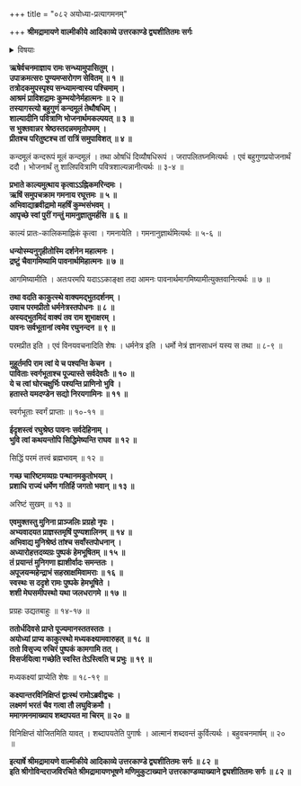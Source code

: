 +++
title = "०८२ अयोध्या-प्रत्यागमनम्"

+++
**श्रीमद्रामायणे वाल्मीकीये आदिकाव्ये उत्तरकाण्डे द्व्यशीतितमः सर्गः**


<details><summary>विषयाः</summary>

शंबुक-शूद्र-वधानन्तरं  
रात्राव् अगस्त्याश्रमे स्थितवता रामेण  
प्रभाते तद्-अभिवादन-पूर्वकं पुष्पकारोहणेन  
पुनर् अयोध्यां प्रत्यागमनम् ॥ १॥
</details>


**ऋषेर्वचनमाज्ञाय रामः सन्ध्यामुपासितुम् ।  
उपाक्रमत्सरः पुण्यमप्सरोगण सेवितम् ॥ १ ॥  
तत्रोदकमुपस्पृश्य सन्ध्यामन्वास्य पश्चिमाम् ।  
आश्रमं प्राविशद्रामः कुम्भयोनेर्महात्मनः ॥ २ ॥  
तस्यागस्त्यो बहुगुणं कन्दमूलं तेथौषधिम् ।  
शाल्यादीनि पवित्राणि भोजनार्थमकल्पयत् ॥ ३ ॥  
स भुक्तवान्नर श्रेष्ठस्तदन्नममृतोपमम् ।  
प्रीतश्च परितुष्टश्च तां रात्रिं समुपाविशत् ॥ ४ ॥**

कन्दमूलं कन्दरूपं मूलं कन्दमूलं । तथा ओषधिं दिव्यौषधिरूपं । जरापलितघ्नमित्यर्थः । एवं बहुगुणप्रयोजनार्थं ददौ । भोजनार्थं तु शालिपवित्राणि पवित्रशाल्यन्नानीत्यर्थः ॥ ३-४ ॥

**प्रभाते काल्यमुत्थाय कृत्वाऽऽह्निकमरिन्दमः ।  
ऋषिं समुपचक्राम गमनाय रघूत्तमः ॥ ५ ॥  
अभिवाद्याब्रवीद्रामो महर्षिं कुम्भसंभवम् ।  
आपृच्छे स्वां पुरीं गन्तुं मामनुज्ञातुमर्हसि ॥ ६ ॥**

काल्यं प्रातः-कालिकमाह्निकं कृत्वा । गमनायेति । गमनानुज्ञार्थमित्यर्थः ॥ ५-६ ॥

**धन्योस्म्यनुगृहीतोस्मि दर्शनेन महात्मनः ।  
द्रष्टुं चैवागमिष्यामि पावनार्थमिहात्मनः ॥ ७ ॥**

आगमिष्यामीति । अतःपरमपि यदाऽऽकाङ्क्षा तदा आमनः पावनार्थमागमिष्यामीत्युक्तवानित्यर्थः ॥ ७ ॥

**तथा वदति काकुत्स्थे वाक्यमद्भुतदर्शनम् ।  
उवाच परमप्रीतो धर्मनेत्रस्तपोधनः ॥ ८ ॥  
अस्यद्भुतमिदं वाक्यं तव राम शुभाक्षरम् ।  
पावनः सर्वभूतानां त्वमेव रघुनन्दन ॥ ९ ॥**

परमप्रीत इति । एवं विनयवचनादिति शेषः । धर्मनेत्र इति । धर्मो नेत्रं ज्ञानसाधनं यस्य स तथा ॥ ८-९ ॥

**मुहूर्तमपि राम त्वां ये च पश्यन्ति केचन ।  
पाविताः स्वर्गभूताश्च पूज्यास्ते सर्वदेवतैः ॥ १० ॥  
ये च त्वां घोरचक्षुर्भिः पश्यन्ति प्राणिनो भुवि ।  
हतास्ते यमदण्डेन सद्यो निरयगामिनः ॥ ११ ॥**

स्वर्गभूताः स्वर्गं प्राप्ताः ॥ १०-११ ॥

**ईदृशस्त्वं रघुश्रेष्ठ पावनः सर्वदेहिनाम् ।  
भुवि त्वां कथयन्तोपि सिद्धिमेष्यन्ति राघव ॥ १२ ॥**

सिद्धिं परमं तत्त्वं ब्रह्मभावम् ॥ १२ ॥

**गच्छ चारिष्टमव्यग्रः पन्थानमकुतोभयम् ।  
प्रशाधि राज्यं धर्मेण गतिर्हि जगतो भवान् ॥ १३ ॥**

अरिष्टं सुखम् ॥ १३ ॥

**एवमुक्तस्तु मुनिना प्राञ्जलिः प्रग्रहो नृपः ।  
अभ्यवादयत प्राज्ञस्तमृषिं पुण्यशालिनम् ॥ १४ ॥  
अभिवाद्य मुनिश्रेष्ठं तांश्च सर्वांस्तपोधनान् ।  
अध्यारोहत्तदव्यग्रः पुष्पकं हेमभूषितम् ॥ १५ ॥  
तं प्रयान्तं मुनिगणा ह्याशीर्वादः समन्ततः ।  
अपूजयन्महेन्द्राभं सहस्राक्षमिवामराः ॥ १६ ॥  
स्वस्थः स ददृशे रामः पुष्पके हेमभूषिते ।  
शशी मेघसमीपस्थो यथा जलधरागमे ॥ १७ ॥**

प्रग्रहः उद्यतबाहुः ॥ १४-१७ ॥

**ततोर्धदिवसे प्राप्ते पूज्यमानस्ततस्ततः ।  
अयोध्यां प्राप्य काकुत्स्थो मध्यकक्ष्यामवारुहत् ॥ १८ ॥  
ततो विसृज्य रुचिरं पुष्पकं कामगामि तत् ।  
विसर्जयित्वा गच्छेति स्वस्ति तेऽस्त्विति च प्रभुः ॥ १९ ॥**

मध्यकक्ष्यां प्राप्येति शेषः ॥ १८-१९ ॥

**कक्ष्यान्तरविनिक्षिप्तं द्वाःस्थं रामोऽब्रवीद्वचः ।  
लक्ष्मणं भरतं चैव गत्वा तौ लघुविक्रमौ ।  
ममागमनमाख्याय शब्दापयत मा चिरम् ॥ २० ॥**

विनिक्षिप्तं योजितमिति यावत् । शब्दापयतेति पुगार्षः । आत्मानं शब्दवन्तं कुर्वित्यर्थः । बहुवचनमार्षम् ॥ २० ॥

**इत्यार्षे श्रीमद्रामायणे वाल्मीकीये आदिकाव्ये उत्तरकाण्डे द्व्यशीतितमः सर्गः ॥ ८२ ॥  
इति श्रीगोविन्दराजविरचिते श्रीमद्रामायणभूषणे मणिमुकुटाख्याने उत्तरकाण्डव्याख्याने द्व्यशीतितमः सर्गः ॥ ८२ ॥**
